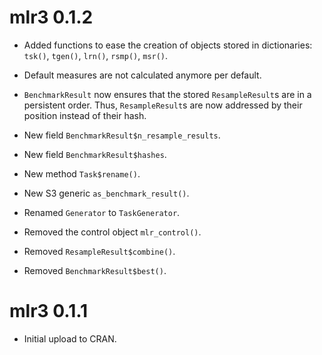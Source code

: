# mlr3 0.1.2

* Added functions to ease the creation of objects stored in dictionaries:
  `tsk()`, `tgen()`, `lrn()`, `rsmp()`, `msr()`.

* Default measures are not calculated anymore per default.

* `BenchmarkResult` now ensures that the stored `ResampleResult`s are in a
  persistent order. Thus, `ResampleResult`s are now addressed by their position
  instead of their hash.

* New field `BenchmarkResult$n_resample_results`.

* New field `BenchmarkResult$hashes`.

* New method `Task$rename()`.

* New S3 generic `as_benchmark_result()`.

* Renamed `Generator` to `TaskGenerator`.

* Removed the control object `mlr_control()`.

* Removed `ResampleResult$combine()`.

* Removed `BenchmarkResult$best()`.

# mlr3 0.1.1

* Initial upload to CRAN.
